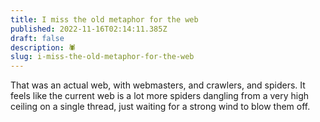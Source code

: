 ```yaml
---
title: I miss the old metaphor for the web
published: 2022-11-16T02:14:11.385Z
draft: false
description: 🕷️
slug: i-miss-the-old-metaphor-for-the-web
---
```

That was an actual web, with webmasters, and crawlers, and spiders. It feels like the current web is a lot more spiders dangling from a very high ceiling on a single thread, just waiting for a strong wind to blow them off.